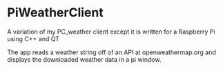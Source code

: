 # PiWeatherClient
A variation of my PC_weather client except it is written for a Raspberry Pi using C++ and QT

The app reads a weather string off of an API at openweathermap.org and displays the 
downloaded weather data in a pi window.
